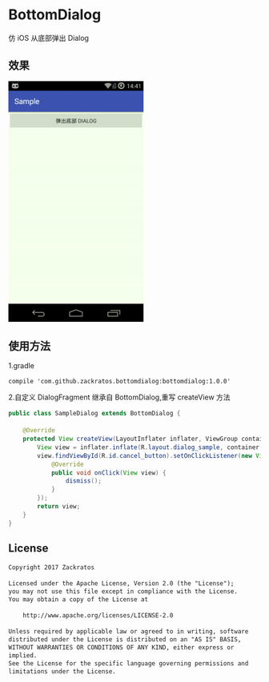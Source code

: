 # BottomDialog
仿 iOS 从底部弹出 Dialog

## 效果

<img src="Screenshots/xiaoguo.gif" width="270px"/>

## 使用方法
1.gradle
```
compile 'com.github.zackratos.bottomdialog:bottomdialog:1.0.0'
```

2.自定义 DialogFragment 继承自 BottomDialog,重写 createView 方法
```java
public class SampleDialog extends BottomDialog {

    @Override
    protected View createView(LayoutInflater inflater, ViewGroup container) {
        View view = inflater.inflate(R.layout.dialog_sample, container, false);
        view.findViewById(R.id.cancel_button).setOnClickListener(new View.OnClickListener() {
            @Override
            public void onClick(View view) {
                dismiss();
            }
        });
        return view;
    }
}
```


## License
```
Copyright 2017 Zackratos

Licensed under the Apache License, Version 2.0 (the "License");
you may not use this file except in compliance with the License.
You may obtain a copy of the License at

    http://www.apache.org/licenses/LICENSE-2.0

Unless required by applicable law or agreed to in writing, software
distributed under the License is distributed on an "AS IS" BASIS,
WITHOUT WARRANTIES OR CONDITIONS OF ANY KIND, either express or implied.
See the License for the specific language governing permissions and
limitations under the License.
```
